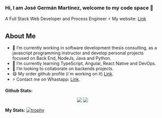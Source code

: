 ### Hi, I am José Germán Martínez, welcome to my code space 👋
A Full Stack Web Developer and Process Engineer
⚡ My website: [Link](https://jgxdev.com)

## About Me

- 🔭 I’m currently working in software development thesis consulting, as a javascript programming instructor and develop personal projects focused on Back End, NodeJs, Java and Python.
- 🌱 I’m currently learning TypeScript, Angular, React Native and DevOps.
- 👯 I’m looking to collaborate on backends projects.
- 😄 My order github profile (i´m working on it) [Link](https://github.com/jgxdev).
- ⚡ Contact me on Whastapp: [Link](https://wa.link/mhqy21).

**Github Stats:**

<p align="center">

  <img src="https://github-readme-stats.vercel.app/api?username=josegermanx&hide=stars&show_icons=true&theme=ligth&line_height=32">
  <img src="https://github-readme-stats.vercel.app/api/top-langs/?username=josegermanx&count_private=true&theme=ligth">

</p>

**My Stats:**
[![trophy](https://github-profile-trophy.vercel.app/?username=josegermanx)](https://github.com/ryo-ma/github-profile-trophy)

